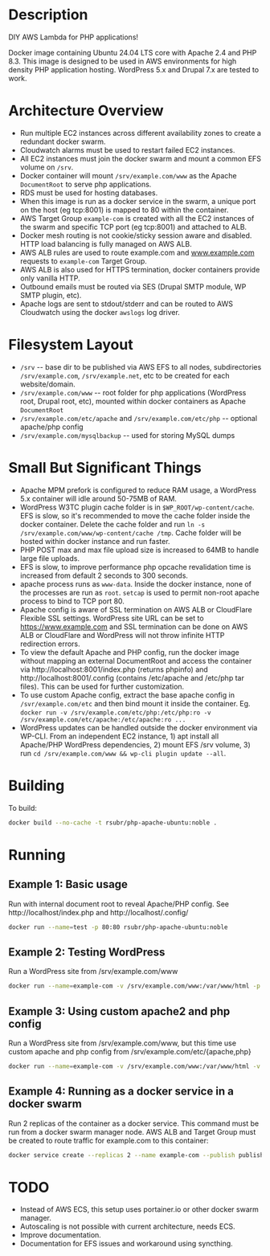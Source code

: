 # Description

DIY AWS Lambda for PHP applications!

Docker image containing Ubuntu 24.04 LTS core with Apache 2.4 and PHP 8.3. This image is designed to be used in AWS environments for high density PHP application hosting. WordPress 5.x and Drupal 7.x are tested to work.

# Architecture Overview

* Run multiple EC2 instances across different availability zones to create a redundant docker swarm.
* Cloudwatch alarms must be used to restart failed EC2 instances.
* All EC2 instances must join the docker swarm and mount a common EFS volume on `/srv`.
* Docker container will mount `/srv/example.com/www` as the Apache `DocumentRoot` to serve php applications.
* RDS must be used for hosting databases.
* When this image is run as a docker service in the swarm, a unique port on the host (eg tcp:8001) is mapped to 80 within the container.
* AWS Target Group `example-com` is created with all the EC2 instances of the swarm and specific TCP port (eg tcp:8001) and attached to ALB.
* Docker mesh routing is not cookie/sticky session aware and disabled. HTTP load balancing is fully managed on AWS ALB.
* AWS ALB rules are used to route example.com and www.example.com requests to `example-com` Target Group.
* AWS ALB is also used for HTTPS termination, docker containers provide only vanilla HTTP.
* Outbound emails must be routed via SES (Drupal SMTP module, WP SMTP plugin, etc).
* Apache logs are sent to stdout/stderr and can be routed to AWS Cloudwatch using the docker `awslogs` log driver.

# Filesystem Layout

* `/srv` -- base dir to be published via AWS EFS to all nodes, subdirectories `/srv/example.com`, `/srv/example.net`, etc to be created for each website/domain.
* `/srv/example.com/www` -- root folder for php applications (WordPress root, Drupal root, etc), mounted within docker containers as Apache `DocumentRoot`
* `/srv/example.com/etc/apache` and `/srv/example.com/etc/php` -- optional apache/php config
* `/srv/example.com/mysqlbackup` -- used for storing MySQL dumps

# Small But Significant Things

* Apache MPM prefork is configured to reduce RAM usage, a WordPress 5.x container will idle around 50-75MB of RAM.
* WordPress W3TC plugin cache folder is in `$WP_ROOT/wp-content/cache`. EFS is slow, so it's recommended to move the cache folder inside the docker container. Delete the cache folder and run `ln -s /srv/example.com/www/wp-content/cache /tmp`. Cache folder will be hosted within docker instance and run faster.
* PHP POST max and max file upload size is increased to 64MB to handle large file uploads.
* EFS is slow, to improve performance php opcache revalidation time is increased from default 2 seconds to 300 seconds.
* apache process runs as `www-data`. Inside the docker instance, none of the processes are run as `root`. `setcap` is used to permit non-root apache process to bind to TCP port 80.
* Apache config is aware of SSL termination on AWS ALB or CloudFlare Flexible SSL settings. WordPress site URL can be set to https://www.example.com and SSL termination can be done on AWS ALB or CloudFlare and WordPress will not throw infinite HTTP redirection errors.
* To view the default Apache and PHP config, run the docker image without mapping an external DocumentRoot and access the container via http://localhost:8001/index.php (returns phpinfo) and http://localhost:8001/.config (contains /etc/apache and /etc/php tar files). This can be used for further customization.
* To use custom Apache config, extract the base apache config in `/svr/example.com/etc` and then bind mount it inside the container. Eg. `docker run -v /srv/example.com/etc/php:/etc/php:ro -v /srv/example.com/etc/apache:/etc/apache:ro ...`
* WordPress updates can be handled outside the docker environment via WP-CLI. From an independent EC2 instance, 1) apt install all Apache/PHP WordPress dependencies, 2) mount EFS /srv volume, 3) run `cd /srv/example.com/www && wp-cli plugin update --all`.

# Building

To build:

```bash
docker build --no-cache -t rsubr/php-apache-ubuntu:noble .
```

# Running

## Example 1: Basic usage

Run with internal document root to reveal Apache/PHP config. See http://localhost/index.php and http://localhost/.config/

```bash
docker run --name=test -p 80:80 rsubr/php-apache-ubuntu:noble
```

## Example 2: Testing WordPress

Run a WordPress site from /srv/example.com/www

```bash
docker run --name=example-com -v /srv/example.com/www:/var/www/html -p 80:80 rsubr/php-apache-ubuntu:noble
```

## Example 3: Using custom apache2 and php config

Run a WordPress site from /srv/example.com/www, but this time use custom apache and php config from /srv/example.com/etc/{apache,php}

```bash
docker run --name=example-com -v /srv/example.com/www:/var/www/html -v /srv/example.com/etc/apache2:/etc/apache2:ro -v /srv/example.com/etc/php:/etc/php:ro -p 80:80 rsubr/php-apache-ubuntu:noble
```

## Example 4: Running as a docker service in a docker swarm

Run 2 replicas of the container as a docker service. This command must be run from a docker swarm manager node. AWS ALB and Target Group must be created to route traffic for example.com to this container:

```bash
docker service create --replicas 2 --name example-com --publish published=8000,target=80,mode=host --mount type=bind,source=/srv/example.com/www,destination=/var/www/html rsubr/php-apache-ubuntu:noble
```

# TODO

* Instead of AWS ECS, this setup uses portainer.io or other docker swarm manager.
* Autoscaling is not possible with current architecture, needs ECS.
* Improve documentation.
* Documentation for EFS issues and workaround using syncthing. 
